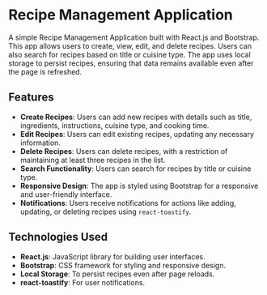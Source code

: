 # Recipe Management Application

A simple Recipe Management Application built with React.js and Bootstrap. This app allows users to create, view, edit, and delete recipes. Users can also search for recipes based on title or cuisine type. The app uses local storage to persist recipes, ensuring that data remains available even after the page is refreshed.

## Features

- **Create Recipes**: Users can add new recipes with details such as title, ingredients, instructions, cuisine type, and cooking time.
- **Edit Recipes**: Users can edit existing recipes, updating any necessary information.
- **Delete Recipes**: Users can delete recipes, with a restriction of maintaining at least three recipes in the list.
- **Search Functionality**: Users can search for recipes by title or cuisine type.
- **Responsive Design**: The app is styled using Bootstrap for a responsive and user-friendly interface.
- **Notifications**: Users receive notifications for actions like adding, updating, or deleting recipes using `react-toastify`.

## Technologies Used

- **React.js**: JavaScript library for building user interfaces.
- **Bootstrap**: CSS framework for styling and responsive design.
- **Local Storage**: To persist recipes even after page reloads.
- **react-toastify**: For user notifications.

